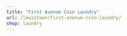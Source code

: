 ```yaml
---
title: "First Avenue Coin Laundry"
url: /lewistown/first-avenue-coin-laundry/
shop: laundry
---
```

